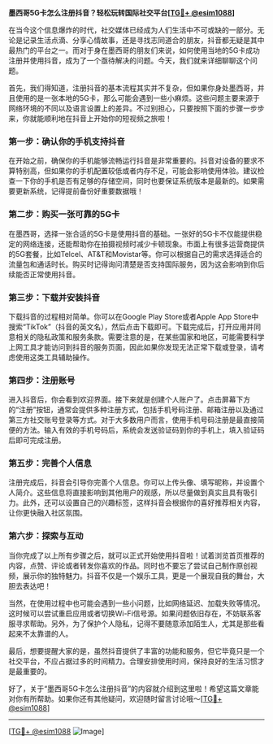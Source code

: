 **墨西哥5G卡怎么注册抖音？轻松玩转国际社交平台[[TG💪+ @esim1088](https://t.me/s/esim1088)]**

在当今这个信息爆炸的时代，社交媒体已经成为人们生活中不可或缺的一部分。无论是记录生活点滴、分享心情故事，还是寻找志同道合的朋友，抖音都无疑是其中最热门的平台之一。而对于身在墨西哥的朋友们来说，如何使用当地的5G卡成功注册并使用抖音，成为了一个亟待解决的问题。今天，我们就来详细聊聊这个问题。

首先，我们得知道，注册抖音的基本流程其实并不复杂，但如果你身处墨西哥，并且使用的是一张本地的5G卡，那么可能会遇到一些小麻烦。这些问题主要来源于网络环境的不同以及语言设置上的差异。不过别担心，只要按照下面的步骤一步步来，你就能顺利地在抖音上开始你的短视频之旅啦！

### **第一步：确认你的手机支持抖音**
在开始之前，确保你的手机能够流畅运行抖音是非常重要的。抖音对设备的要求不算特别高，但如果你的手机配置较低或者内存不足，可能会影响使用体验。建议检查一下你的手机是否有足够的存储空间，同时也要保证系统版本是最新的。如果需要更新系统，记得提前备份好重要数据哦！

### **第二步：购买一张可靠的5G卡**
在墨西哥，选择一张合适的5G卡是使用抖音的基础。一张好的5G卡不仅能提供稳定的网络连接，还能帮助你在拍摄视频时减少卡顿现象。市面上有很多运营商提供的5G套餐，比如Telcel、AT&T和Movistar等。你可以根据自己的需求选择适合的流量包和通话时长。购买时记得询问清楚是否支持国际服务，因为这会影响到你后续能否正常使用抖音。

### **第三步：下载并安装抖音**
下载抖音的过程相对简单。你可以在Google Play Store或者Apple App Store中搜索“TikTok”（抖音的英文名），然后点击下载即可。下载完成后，打开应用并同意相关的隐私政策和服务条款。需要注意的是，在某些国家和地区，可能需要科学上网工具才能访问到抖音的服务页面，因此如果你发现无法正常下载或登录，请考虑使用这类工具辅助操作。

### **第四步：注册账号**
进入抖音后，你会看到欢迎界面。接下来就是创建个人账户了。点击屏幕下方的“注册”按钮，通常会提供多种注册方式，包括手机号码注册、邮箱注册以及通过第三方社交账号登录等方式。对于大多数用户而言，使用手机号码注册是最直接简便的方法。输入有效的手机号码后，系统会发送验证码到你的手机上，填入验证码后即可完成注册。

### **第五步：完善个人信息**
注册完成后，抖音会引导你完善个人信息。你可以上传头像、填写昵称，并设置个人简介。这些信息将直接影响到其他用户的观感，所以尽量做到真实且具有吸引力。此外，还可以设置自己的兴趣标签，这样抖音会根据你的喜好推荐相关内容，让你更快融入社区氛围。

### **第六步：探索与互动**
当你完成了以上所有步骤之后，就可以正式开始使用抖音啦！试着浏览首页推荐的内容，点赞、评论或者转发你喜欢的作品。同时也不要忘了尝试自己制作原创视频，展示你的独特魅力。抖音不仅是一个娱乐工具，更是一个展现自我的舞台，大胆去表达吧！

当然，在使用过程中也可能会遇到一些小问题，比如网络延迟、加载失败等情况。这时候可以尝试重启应用或者切换Wi-Fi信号源。如果问题依旧存在，不妨联系客服寻求帮助。另外，为了保护个人隐私，记得不要随意添加陌生人，尤其是那些看起来不太靠谱的人。

最后，想要提醒大家的是，虽然抖音提供了丰富的功能和服务，但它毕竟只是一个社交平台，不应占据过多的时间精力。合理安排使用时间，保持良好的生活习惯才是最重要的。

好了，关于“墨西哥5G卡怎么注册抖音”的内容就介绍到这里啦！希望这篇文章能对你有所帮助。如果你还有其他疑问，欢迎随时留言讨论哦～[[TG💪+ @esim1088](https://t.me/s/esim1088)]

---

[[TG💪+ @esim1088](https://t.me/s/esim1088) ![Image](https://i.postimg.cc/4NQfJmqS/Snipaste-2025-05-13-00-14-12.png)]